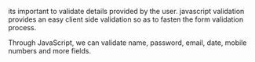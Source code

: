 its important to validate details provided by the user.
javascript validation provides an easy client side validation so as to fasten the form validation process.

Through JavaScript, we can validate name, password, email, date, mobile numbers and more fields.